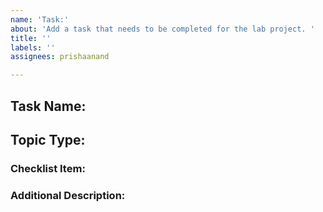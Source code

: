 ```yaml
---
name: 'Task:'
about: 'Add a task that needs to be completed for the lab project. '
title: ''
labels: ''
assignees: prishaanand

---
```


## Task Name: 
<!--Provide the name of the task that needs completion-->

## Topic Type: 
<!--Specify if the task falls under a 'General CSS Topic' or a 'CSS Selector'-->

### Checklist Item: 
<!--Corresponding subtopic from the check list--> 

### Additional Description:
<!--Include any further description about the task and specifications if needed here-->
